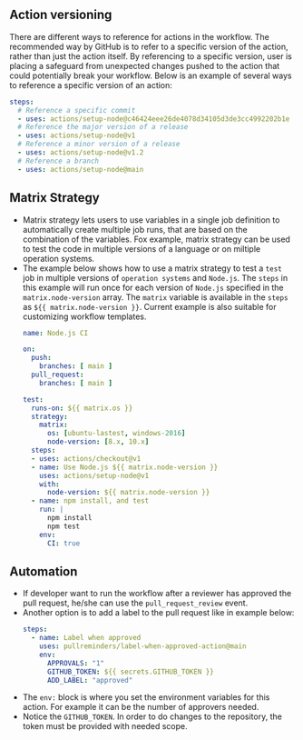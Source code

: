 ## Action versioning
There are different ways to reference for actions in the workflow. The recommended way by GitHub is to refer to a specific version of the action, rather than just the action itself. By referencing to a specific version, user is placing a safeguard from unexpected changes pushed to the action that could potentially break your workflow. Below is an example of several ways to reference a specific version of an action:

```yml
steps:    
  # Reference a specific commit
  - uses: actions/setup-node@c46424eee26de4078d34105d3de3cc4992202b1e
  # Reference the major version of a release
  - uses: actions/setup-node@v1
  # Reference a minor version of a release
  - uses: actions/setup-node@v1.2
  # Reference a branch
  - uses: actions/setup-node@main
```

## Matrix Strategy
- Matrix strategy lets users to use variables in a single job definition to automatically create multiple job runs, that are based on the combination of the variables. Fox example, matrix strategy can be used to test the code in multiple versions of a language or on miltiple operation systems.
- The example below shows how to use a matrix strategy to test a `test` job in multiple versions of `operation systems` and `Node.js`. The `steps` in this example will run once for each version of `Node.js` specified in the `matrix.node-version` array. The `matrix` variable is available in the `steps` as `${{ matrix.node-version }}`. Current example is also suitable for customizing workflow templates.
  ```yml
  name: Node.js CI

  on:
    push:
      branches: [ main ]
    pull_request:
      branches: [ main ]

  test:
    runs-on: ${{ matrix.os }}
    strategy:
      matrix:
        os: [ubuntu-lastest, windows-2016]
        node-version: [8.x, 10.x]
    steps:
    - uses: actions/checkout@v1
    - name: Use Node.js ${{ matrix.node-version }}
      uses: actions/setup-node@v1
      with:
        node-version: ${{ matrix.node-version }}
    - name: npm install, and test
      run: |
        npm install
        npm test
      env:
        CI: true
  ```

## Automation
- If developer want to run the workflow after a reviewer has approved the pull request, he/she can use the `pull_request_review` event.
- Another option is to add a label to the pull request like in example below:
  ```yml
  steps:
    - name: Label when approved
      uses: pullreminders/label-when-approved-action@main
      env:
        APPROVALS: "1"
        GITHUB_TOKEN: ${{ secrets.GITHUB_TOKEN }}
        ADD_LABEL: "approved"
  ```
- The `env:` block is where you set the environment variables for this action. For example it can be the number of approvers needed.
- Notice the `GITHUB_TOKEN`. In order to do changes to the repository, the token must be provided with needed scope.

